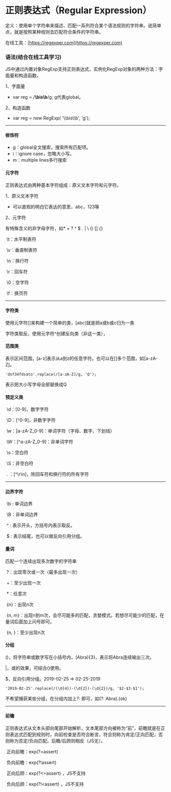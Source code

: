 # 正则表达式（Regular Expression）

定义：使用单个字符串来描述、匹配一系列符合某个语法规则的字符串。说简单点，就是按照某种规则去匹配符合条件的字符串。

在线工具：[https://regexper.com](https://regexper.com)

### 语法(结合在线工具学习)

JS中通过内置对象RegExp支持正则表达式，实例化RegExp对象的两种方法：字面量和构造函数。

1、字面量

- var reg = /**\bis\b**/g;	g代表global。



2、构造函数

- var reg = new RegExp( '\\\bis\\\b', 'g');	

------

#### 修饰符

- g：global全文搜索，搜索所有匹配项。
- i：ignore case，忽略大小写。
- m：multiple lines多行搜索

#### 元字符

正则表达式由两种基本字符组成：原义文本字符和元字符。

1、原义文本字符

- 可以直观的明白它表达的意思，abc，123等

2、元字符

有特殊含义的非字母字符，如* + ? ^ $ . | \ () [] {}

​	\t：水平制表符

​	\v：垂直制表符

​	\n：换行符

​	\r：回车符

​	\0：空字符

​	\f：换页符

------

#### 字符类

使用元字符[]来构建一个简单的类，[abc]就是把a或b或c归为一类

字符类取反，使用元字符^创建反向类（非这一类），

#### 范围类

表示区间范围，[a-z]表示从a到z的任意字符。也可以在[]多个范围，如[a-zA-Z]。

```
'dsf34fdsato'.replace(/[a-zA-Z]/g, 'Q');
```

表示把大小写字母全部替换成Q

#### 预定义类

​	\d：\[0-9]，数字字符

​	\D：\[^0-9]，非数字字符

​	\w：\[a-zA-Z_0-9]：单词字符（字母、数字、下划线）

​	\W：\[^a-zA-Z_0-9]：非单词字符

​	\s：空白符

​	\S：非空白符

​	. ：\[^\r\n]，除回车符和换行符的所有字符

------

#### 边界字符

​	\b : 单词边界

​	\B：非单词边界

​	^ : 表示开头，方括号内表示取反。

​	$ : 表示结尾，也可以做反向引用分组。

#### 量词

匹配一个连续出现多次数字的字符串

​	?：出现零次或一次（最多出现一次）

​	+：至少出现一次

​	*：任意次

​	{n}：出现n次

​	{n, m}：出现n到m次，会尽可能多的匹配，贪婪模式。若想尽可能少的匹配，在量词后面加上问号即可。

​	{n, }：至少出现n次

#### 分组

()，将字符串或数字写在小括号内，(Abra){3}，表示将Abra连续输出三次。

|，或的效果，可结合()使用。

$，反向引用分组。2019-02-25 => 02-25-2019

```
'2019-02-25'.replace(/(\d{4})-(\d{2})-(\d{2})/g, '$2-$3-$1');
```

不希望捕获某些分组，在分组内加上?: 即可，如(?: Abra).(ok)

------

#### 前瞻

正则表达式从文本头部向尾部开始解析，文本尾部方向被称为“前”，前瞻就是在正则表达式匹配到规则时，向前检查是否符合断言，符合则称为肯定/正向匹配，否则称为否定/负向匹配。后瞻/后顾则相反（JS无）。

​	正向前瞻：exp(?=assert)

​	负向前瞻：exp(?!assert)

​	正向后顾：exp(?<=assert)	，JS不支持

​	负向后顾：exp(?!<assert)	，JS不支持



